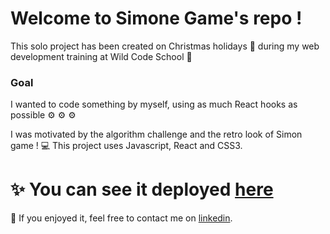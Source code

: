 # Welcome to Simone Game's repo !

This solo project has been created on Christmas holidays :christmas_tree: during my web development training at Wild Code School :school_satchel: 

### Goal

I wanted to code something by myself, using as much React hooks as possible :gear: :gear: :gear:  

I was motivated by the algorithm challenge and the retro look of Simon game !
💻 This project uses Javascript, React and CSS3.

# ✨ You can see it deployed [here](https://simone-game.herokuapp.com/)

:speech_balloon: If you enjoyed it, feel free to contact me on [linkedin](https://www.linkedin.com/in/charlotte-menard/).
